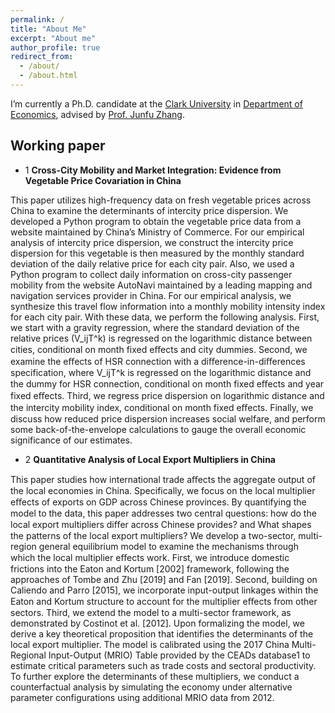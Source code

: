 ```yaml
---
permalink: /
title: "About Me"
excerpt: "About me"
author_profile: true
redirect_from: 
  - /about/
  - /about.html
---
```


I’m currently a Ph.D. candidate at the [Clark University](https://www.clarku.edu/) in [Department of Economics](https://www.clarku.edu/departments/economics/), advised by [Prof. Junfu Zhang](https://wordpress.clarku.edu/juzhang/).


Working paper
----
- 1 **Cross-City Mobility and Market Integration: Evidence from Vegetable Price Covariation in
China**

This paper utilizes high-frequency data on fresh vegetable prices across China to
examine the determinants of intercity price dispersion. We developed a Python program to obtain the vegetable price data from a website maintained by China’s Ministry of Commerce. For our empirical analysis of intercity price dispersion, we construct the intercity price dispersion for this vegetable is then measured by the monthly standard deviation of the daily relative price for each city pair. Also, we used a Python program to collect daily information on cross-city passenger mobility from the website AutoNavi maintained by a leading mapping and navigation services provider in China. For our empirical analysis, we synthesize this travel flow information into a monthly mobility intensity index for each city pair. With these data, we perform the following analysis. First, we start with a gravity regression, where the standard deviation of the relative prices (V_ijT^k) is regressed on the logarithmic distance between cities, conditional on month fixed eﬀects and city dummies. Second, we examine the eﬀects of HSR connection with a diﬀerence-in-diﬀerences specification, where V_ijT^k is regressed on the logarithmic distance and the dummy for HSR connection, conditional on month fixed eﬀects and year fixed eﬀects. Third, we regress price dispersion on logarithmic distance and the intercity mobility index, conditional on month fixed eﬀects. Finally, we discuss how reduced price dispersion increases social welfare, and perform some back-of-the-envelope calculations to gauge the overall economic significance of our estimates.


- 2 **Quantitative Analysis of Local Export Multipliers in China**

This paper studies how international trade aﬀects the aggregate output of the local economies in China.
Specifically, we focus on the local multiplier eﬀects of exports on GDP across Chinese provinces. By quantifying the model to the data, this paper addresses two central questions: how do the local export multipliers diﬀer across Chinese provides? and What shapes the patterns of the local export multipliers?
We develop a two-sector, multi-region general equilibrium model to examine the mechanisms through
which the local multiplier eﬀects work. First, we introduce domestic frictions into the Eaton and Kortum
[2002] framework, following the approaches of Tombe and Zhu [2019] and Fan [2019]. Second, building on Caliendo and Parro [2015], we incorporate input-output linkages within the Eaton and Kortum structure to account for the multiplier eﬀects from other sectors. Third, we extend the model to a multi-sector framework, as demonstrated by Costinot et al. [2012]. Upon formalizing the model, we derive a key theoretical proposition that identifies the determinants of the local export multiplier. The model is calibrated using the 2017 China Multi-Regional Input-Output (MRIO) Table provided by the CEADs database1 to estimate critical parameters such as trade costs and sectoral productivity. To further explore the
determinants of these multipliers, we conduct a counterfactual analysis by simulating the economy under
alternative parameter configurations using additional MRIO data from 2012. 

